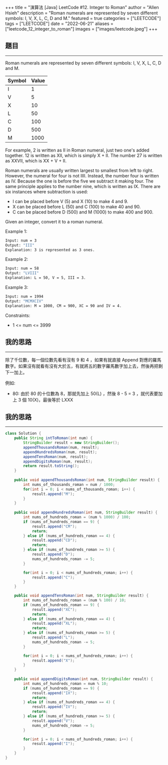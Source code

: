 +++
title = "演算法 [Java] LeetCode #12. Integer to Roman"
author = "Allen Hsieh"
description = "Roman numerals are represented by seven different symbols: I, V, X, L, C, D and M."
featured = true
categories = ["LEETCODE"]
tags = ["LEETCODE"]
date = "2022-06-21"
aliases = ["leetcode_12_integer_to_roman"]
images = ["images/leetcode.jpeg"]
+++

## 題目
---
Roman numerals are represented by seven different symbols: I, V, X, L, C, D and M.

|Symbol  |Value     |
|--------|----------|
|I       |1         |
|V       |5         |
|X       |10        |
|L       |50        |
|C       |100       |
|D       |500       |
|M       |1000      |

For example, 2 is written as II in Roman numeral, just two one's added together. 12 is written as XII, which is simply X + II. The number 27 is written as XXVII, which is XX + V + II.

Roman numerals are usually written largest to smallest from left to right. However, the numeral for four is not IIII. Instead, the number four is written as IV. Because the one is before the five we subtract it making four. The same principle applies to the number nine, which is written as IX. There are six instances where subtraction is used:

- I can be placed before V (5) and X (10) to make 4 and 9. 
- X can be placed before L (50) and C (100) to make 40 and 90. 
- C can be placed before D (500) and M (1000) to make 400 and 900.

Given an integer, convert it to a roman numeral.

Example 1:
```Bash
Input: num = 3
Output: "III"
Explanation: 3 is represented as 3 ones.
```

Example 2:
```Bash
Input: num = 58
Output: "LVIII"
Explanation: L = 50, V = 5, III = 3.
```

Example 3:
```Bash
Input: num = 1994
Output: "MCMXCIV"
Explanation: M = 1000, CM = 900, XC = 90 and IV = 4.
```

Constraints:
- 1 <= num <= 3999


## 我的思路
---
除了千位數，每一個位數先看有沒有 9 和 4 ，如果有就直接 Append 對應的羅馬數字。如果沒有就看有沒有大於五，有就將五的數字羅馬數字加上去，然後再把剩下一加上。

例如: 
- 80: 由於 80 的十位數為 8，那就先加上 50(L) ，然後 8 - 5 = 3 ，就代表要加上 3 個 10(X)，最後等於 LXXX 

## 我的思路
---
```Java
class Solution {
    public String intToRoman(int num) {
        StringBuilder result = new StringBuilder();
        appendThousandsRoman(num, result);
        appendHundredsRoman(num, result);
        appendTensRoman(num, result);
        appendDigitsRoman(num, result);
        return result.toString();
    }
    
    public void appendThousandsRoman(int num, StringBuilder result) {
        int nums_of_thousands_roman = num / 1000;
        for(int i = 0; i < nums_of_thousands_roman; i++) {
            result.append("M");
        }
    }
    
    public void appendHundredsRoman(int num, StringBuilder result) {
        int nums_of_hundreds_roman = (num % 1000) / 100;
        if (nums_of_hundreds_roman == 9) {
            result.append("CM");
            return;
        } else if (nums_of_hundreds_roman == 4) {
            result.append("CD");
            return;
        } else if (nums_of_hundreds_roman >= 5) {
            result.append("D");
            nums_of_hundreds_roman -= 5;
        }

        for(int i = 0; i < nums_of_hundreds_roman; i++) {
            result.append("C");
        }
    }

    public void appendTensRoman(int num, StringBuilder result) {
        int nums_of_hundreds_roman = (num % 100) / 10;
        if (nums_of_hundreds_roman == 9) {
            result.append("XC");
            return;
        } else if (nums_of_hundreds_roman == 4) {
            result.append("XL");
            return;
        } else if (nums_of_hundreds_roman >= 5) {
            result.append("L");
            nums_of_hundreds_roman -= 5;
        }

        for(int i = 0; i < nums_of_hundreds_roman; i++) {
            result.append("X");
        }
    }
    
    public void appendDigitsRoman(int num, StringBuilder result) {
        int nums_of_hundreds_roman = num % 10;
        if (nums_of_hundreds_roman == 9) {
            result.append("IX");
            return;
        } else if (nums_of_hundreds_roman == 4) {
            result.append("IV");
            return;
        } else if (nums_of_hundreds_roman >= 5) {
            result.append("V");
            nums_of_hundreds_roman -= 5;
        }

        for(int i = 0; i < nums_of_hundreds_roman; i++) {
            result.append("I");
        }
    }
}
```